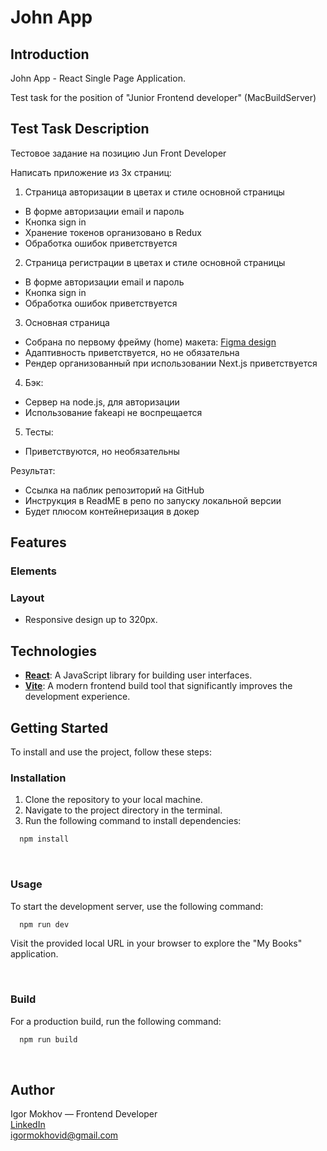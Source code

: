# John App

## Introduction

John App - React Single Page Application.

Test task for the position of "Junior Frontend developer" (MacBuildServer)

## Test Task Description

Тестовое задание на позицию Jun Front Developer

Написать приложение из 3х страниц:

1. Страница авторизации в цветах и стиле основной страницы

- В форме авторизации email и пароль
- Кнопка sign in
- Хранение токенов организовано в Redux
- Обработка ошибок приветствуется

2. Страница регистрации в цветах и стиле основной страницы

- В форме авторизации email и пароль
- Кнопка sign in
- Обработка ошибок приветствуется

3. Основная страница

- Собрана по первому фрейму (home) макета: [Figma design](https://www.figma.com/file/u96UjK2Kzo2bk0PhVdL5xr/John-%2B?type=design&node-id=0-1&mode=design&t=9HKcEn7zMmKpkkCR-0)
- Адаптивность приветствуется, но не обязательна
- Рендер организованный при использовании Next.js приветствуется

4. Бэк:

- Сервер на node.js, для авторизации
- Использование fakeapi не воспрещается

5. Тесты:

- Приветствуются, но необязательны

Результат:

- Ссылка на паблик репозиторий на GitHub
- Инструкция в ReadME в репо по запуску локальной версии
- Будет плюсом контейнеризация в докер

## Features

### Elements

### Layout

- Responsive design up to 320px.

## Technologies

- [**React**](https://reactjs.org/): A JavaScript library for building user interfaces.
- [**Vite**](https://vitejs.dev/): A modern frontend build tool that significantly improves the development experience.

## Getting Started

To install and use the project, follow these steps:

### Installation

1. Clone the repository to your local machine.
2. Navigate to the project directory in the terminal.
3. Run the following command to install dependencies:

```sh
  npm install
```

<br/>

### Usage

To start the development server, use the following command:

```sh
  npm run dev
```

Visit the provided local URL in your browser to explore the "My Books" application.

<br/>

### Build

For a production build, run the following command:

```sh
  npm run build
```

<br/>

## Author

Igor Mokhov — Frontend Developer<br/>
[LinkedIn](https://www.linkedin.com/in/igor-mokhov/) <br/>
igormokhovid@gmail.com
